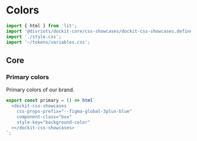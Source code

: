 # Colors

```js script
import { html } from 'lit';
import '@divriots/dockit-core/css-showcases/dockit-css-showcases.define.js';
import './style.css';
import '~/tokens/variables.css';
```

## Core

### Primary colors

Primary colors of our brand.

```js story
export const primary = () => html`
  <dockit-css-showcases
    css-props-prefix="--figma-global-3plus-blue"
    component-class="box"
    style-key="background-color"
  ></dockit-css-showcases>
`;
```